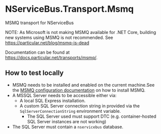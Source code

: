 # NServiceBus.Transport.Msmq

MSMQ transport for NServiceBus

NOTE: As Microsoft is not making MSMQ available for .NET Core, building new systems using MSMQ is not recommended. See https://particular.net/blog/msmq-is-dead

Documentation can be found at <https://docs.particular.net/transports/msmq/>.

## How to test locally

* MSMQ needs to be installed and enabled on the current machine.See the [MSMQ configuration documentation](https://docs.particular.net/transports/msmq/?version=msmqtransport_2#msmq-configuration) on how to install MSMQ.
* A MSSQL Server needs to be accessible either via:
  * A local SQL Express installation.
  * A custom SQL Server connection string in provided via the `SqlServerConnectionString` environment variable.
    * The SQL Server used must support DTC (e.g. container-hosted SQL Server instances are not working)
* The SQL Server must contain a `nservicebus` database.
